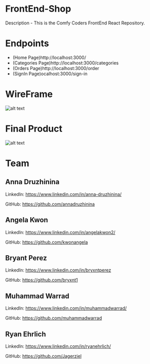 # FrontEnd-Shop 

Description - This is the Comfy Coders FrontEnd React Repository.

# Endpoints

* (Home Page)http://localhost:3000/ 
* (Categories Page)http://localhost:3000/categories 
* (Orders Page)http://localhost:3000/order
* (SignIn Page)ocalhost:3000/sign-in

# WireFrame 

![alt text]()

# Final Product
![alt text]()


































# Team 

## **Anna Druzhinina**
LinkedIn: https://www.linkedin.com/in/anna-druzhinina/

GitHub: https://github.com/annadruzhinina

## **Angela Kwon**
LinkedIn: https://www.linkedin.com/in/angelakwon2/

GitHub: https://github.com/kwonangela

## **Bryant Perez**

LinkedIn: https://www.linkedin.com/in/bryxntperez

GitHub: https://github.com/bryxnt1

## **Muhammad Warrad** 
LinkedIn: https://www.linkedin.com/in/muhammadwarrad/

GitHub: https://github.com/muhammadwarrad

## **Ryan Ehrlich**
LinkedIn: https://www.linkedin.com/in/ryanehrlich/

GitHub: https://github.com/Jagerziel


